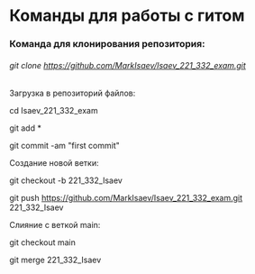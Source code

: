 # Команды для работы с гитом


### Команда для клонирования репозитория:

###### git clone https://github.com/MarkIsaev/Isaev_221_332_exam.git


Загрузка в репозиторий файлов:

cd Isaev_221_332_exam

git add *

git commit -am "first commit"


Создание новой ветки:

git checkout -b 221_332_Isaev

git push https://github.com/MarkIsaev/Isaev_221_332_exam.git 221_332_Isaev


Слияние с веткой main:

git checkout main

git merge 221_332_Isaev
